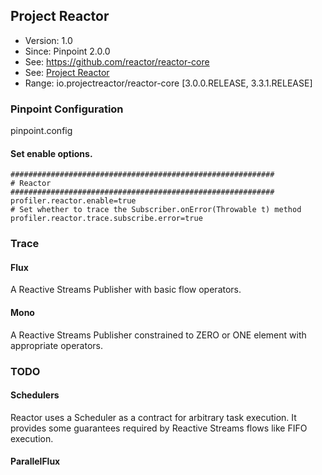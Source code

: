 ## Project Reactor
* Version: 1.0
* Since: Pinpoint 2.0.0
* See: https://github.com/reactor/reactor-core
* See: [Project Reactor](https://projectreactor.io)
* Range: io.projectreactor/reactor-core [3.0.0.RELEASE, 3.3.1.RELEASE]

### Pinpoint Configuration
pinpoint.config

#### Set enable options.
~~~
###########################################################
# Reactor
###########################################################
profiler.reactor.enable=true
# Set whether to trace the Subscriber.onError(Throwable t) method
profiler.reactor.trace.subscribe.error=true
~~~

### Trace

#### Flux
A Reactive Streams Publisher with basic flow operators.

#### Mono
A Reactive Streams Publisher constrained to ZERO or ONE element with appropriate operators.

### TODO

#### Schedulers
Reactor uses a Scheduler as a contract for arbitrary task execution. It provides some guarantees required by Reactive Streams flows like FIFO execution.

#### ParallelFlux
